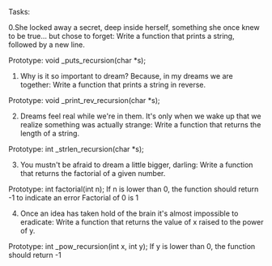 Tasks:

0.She locked away a secret, deep inside herself, something she once knew to be true... but chose to forget:
Write a function that prints a string, followed by a new line.

Prototype: void _puts_recursion(char *s);

1. Why is it so important to dream? Because, in my dreams we are together:
Write a function that prints a string in reverse.

Prototype: void _print_rev_recursion(char *s);

2. Dreams feel real while we're in them. It's only when we wake up that we realize something was actually strange:
Write a function that returns the length of a string.

Prototype: int _strlen_recursion(char *s);

3. You mustn't be afraid to dream a little bigger, darling:
Write a function that returns the factorial of a given number.

Prototype: int factorial(int n);
If n is lower than 0, the function should return -1 to indicate an error
Factorial of 0 is 1

4. Once an idea has taken hold of the brain it's almost impossible to eradicate:
Write a function that returns the value of x raised to the power of y.

Prototype: int _pow_recursion(int x, int y);
If y is lower than 0, the function should return -1
